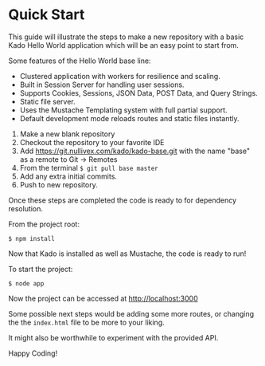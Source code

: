 # Quick Start

This guide will illustrate the steps to make a new repository with a basic Kado
Hello World application which will be an easy point to start from.

Some features of the Hello World base line:
* Clustered application with workers for resilience and scaling.
* Built in Session Server for handling user sessions.
* Supports Cookies, Sessions, JSON Data, POST Data, and Query Strings.
* Static file server.
* Uses the Mustache Templating system with full partial support.
* Default development mode reloads routes and static files instantly.

1) Make a new blank repository
2) Checkout the repository to your favorite IDE
3) Add https://git.nullivex.com/kado/kado-base.git with the name "base" as a
remote to Git -> Remotes
4) From the terminal `$ git pull base master`
5) Add any extra initial commits.
6) Push to new repository.

Once these steps are completed the code is ready to for dependency resolution.

From the project root:
```
$ npm install
```

Now that Kado is installed as well as Mustache, the code is ready to run!

To start the project:
```
$ node app
```

Now the project can be accessed at [http://localhost:3000](http://localhost:3000)

Some possible next steps would be adding some more routes, or changing the
the `index.html` file to be more to your liking.

It might also be worthwhile to experiment with the provided API.

Happy Coding!
